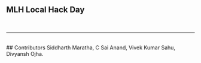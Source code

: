 ## MLH Local Hack Day
<br>
<hr>
<br>
## Contributors
Siddharth Maratha, C Sai Anand, Vivek Kumar Sahu, Divyansh Ojha.
